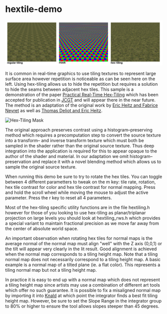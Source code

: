 # hextile-demo

<img src="https://github.com/mmikk/mmikk.github.io/blob/master/pictures/hex_demo/colorhextiling.png" alt="Hex-Tiling Example" />
 
It is common in real-time graphics to use tiling textures to represent large surface area however repetition is noticeable as can be seen
here on the left. Using hex-tiling allows us to hide the repetition but requires a solution to hide the seams between adjacent hex tiles.
This sample is a demonstration of the paper [Practical Real-Time Hex-Tiling](https://github.com/mmikk/mmikk.github.io/blob/master/papers3d/mm_hex_compressed.pdf) which has been accepted for publication in [JCGT](https://jcgt.org/) and will appear there in the near future. The method is an adaptation of the original work by [Eric Heitz and Fabrice Neyret](https://eheitzresearch.wordpress.com/722-2/) as well as [Thomas Deliot and Eric Heitz](https://eheitzresearch.wordpress.com/738-2/).

<img src="https://github.com/mmikk/mmikk.github.io/blob/master/pictures/hex_demo/splash.png" alt="Hex-Tiling Mask" />


The original approach preserves contrast using a histogram–preserving method which requires a precomputation step to convert the source texture into
a transform– and inverse transform texture which must both be sampled in the shader rather than the original source texture.
Thus deep integration into the application is required for this to appear opaque to the author of the shader and material.
In our adaptation we omit histogram–preservation and replace it with a novel blending method which allows us to sample the original source texture.

When running this demo be sure to try to rotate the hex tiles. You can toggle between 4 different parametters to tweak on the m key:
tile rate, rotation, hex tile contrast for color and hex tile contrast for normal mapping. Press and hold the scroll wheel while moving the mouse
to adjust the active parameter. Press the r key to reset all 4 parameters. 

Most of the hex-tiling specific utility functions are in the file hextiling.h however for those of you looking to use
hex-tiling as planar/triplanar projection on large levels you should look at hextiling_rws.h which
provides a special variant to maintain fractional precision as we move far away from the center of absolute world space.

An important observation when rotating hex tiles for normal maps is the average normal of the normal map
must align "well" with the Z axis (0,0,1) or the tilt will appear very clearly in the lit result.
Good alignment is achieved when the normal map corresponds to a tiling height map. Note that a 
tiling normal map does not necessarily correspond to a tiling height map. A basic example is a normal map
of a tilted plane (ie. a flat color). This represents a tiling normal map but not a tiling height map.

In practice it is easy to end up with a normal map which does not represent a tiling height map since artists may use
a combination of different art tools which offer no such guarantee. It is possible to fix a misaligned normal map
by importing it into [Knald](https://www.knaldtech.com/) at which point the integrator finds a best fit tiling height map. However, be sure to set the Slope Range in the integrator group to 80% or higher to ensure the tool allows slopes steeper than 45 degrees.
